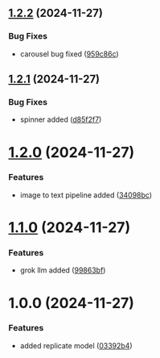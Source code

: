 ## [1.2.2](https://github.com/natanans/bolsterup-challenges-imagegen/compare/v1.2.1...v1.2.2) (2024-11-27)


### Bug Fixes

* carousel bug fixed ([959c86c](https://github.com/natanans/bolsterup-challenges-imagegen/commit/959c86ccadd4447a28ecb034e0bc90f3eef4e165))

## [1.2.1](https://github.com/natanans/bolsterup-challenges-imagegen/compare/v1.2.0...v1.2.1) (2024-11-27)


### Bug Fixes

*  spinner added ([d85f2f7](https://github.com/natanans/bolsterup-challenges-imagegen/commit/d85f2f7bedb677bee97a6fc2439d63ec8b32d301))

# [1.2.0](https://github.com/natanans/bolsterup-challenges-imagegen/compare/v1.1.0...v1.2.0) (2024-11-27)


### Features

* image to text pipeline added ([34098bc](https://github.com/natanans/bolsterup-challenges-imagegen/commit/34098bc840c8a4c689427e19148de63d5a9acf0d))

# [1.1.0](https://github.com/natanans/bolsterup-challenges-imagegen/compare/v1.0.0...v1.1.0) (2024-11-27)


### Features

* grok llm added ([99863bf](https://github.com/natanans/bolsterup-challenges-imagegen/commit/99863bfbfd2c878a2e41ff8d47f3a5886dfc5bb7))

# 1.0.0 (2024-11-27)


### Features

* added replicate model ([03392b4](https://github.com/natanans/bolsterup-challenges-imagegen/commit/03392b4b0ff5b820640e1c59613630119e5f7387))
